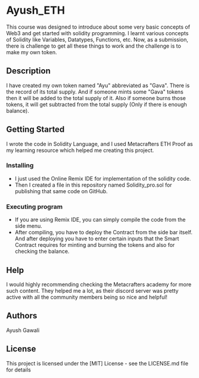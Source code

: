 # Ayush_ETH
This course was designed to introduce about some very basic concepts of Web3 and get started with solidity programming. I learnt various concepts of Solidity like Variables, Datatypes, Functions, etc. Now, as a submission, there is challenge to get all these things to work and the challenge is to make my own token.

## Description

I have created my own token named "Ayu" abbreviated as "Gava". There is the record of its total supply. And if someone mints some "Gava" tokens then it will be added to the total supply of it. Also if someone burns those tokens, it will get subtracted from the total supply (Only if there is enough balance).

## Getting Started
I wrote the code in Solidity Language, and I used Metacrafters ETH Proof as my learning resource which helped me creating this project.

### Installing

* I just used the Online Remix IDE for implementation of  the solidity code.
* Then I created a file in this repository named Solidity_pro.sol for publishing that same code on GitHub.

### Executing program

* If you are using Remix IDE, you can simply compile the code from the side menu.
* After compiling, you have to deploy the Contract from the side bar itself. And after deploying you have to enter certain inputs that the Smart Contract requires for minting and burning the tokens and also for checking the balance.

## Help

I would highly recommending checking the Metacrafters academy for more such content. They helped me a lot, as their discord server was pretty active with all the community members being so nice and helpful!

## Authors
Ayush Gawali

## License
This project is licensed under the [MIT] License - see the LICENSE.md file for details
